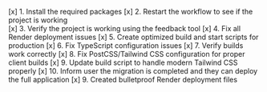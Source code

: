 [x] 1. Install the required packages
[x] 2. Restart the workflow to see if the project is working  
[x] 3. Verify the project is working using the feedback tool
[x] 4. Fix all Render deployment issues
[x] 5. Create optimized build and start scripts for production
[x] 6. Fix TypeScript configuration issues
[x] 7. Verify builds work correctly
[x] 8. Fix PostCSS/Tailwind CSS configuration for proper client builds
[x] 9. Update build script to handle modern Tailwind CSS properly
[x] 10. Inform user the migration is completed and they can deploy the full application
[x] 9. Created bulletproof Render deployment files